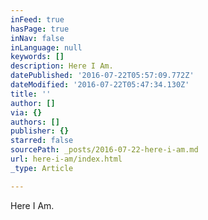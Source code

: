 ```yaml
---
inFeed: true
hasPage: true
inNav: false
inLanguage: null
keywords: []
description: Here I Am.
datePublished: '2016-07-22T05:57:09.772Z'
dateModified: '2016-07-22T05:47:34.130Z'
title: ''
author: []
via: {}
authors: []
publisher: {}
starred: false
sourcePath: _posts/2016-07-22-here-i-am.md
url: here-i-am/index.html
_type: Article

---
```

Here I Am.